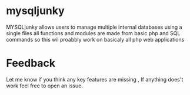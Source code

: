 # mysqljunky

MYSQLjunky allows users to manage multiple internal databases using a single files all functions and modules are made from basic php and SQL commands so this wil proabbly work on basicaly all php web applications

# Feedback

Let me know if you think any key features are missing , If anything does't work feel free to open an issue. 

